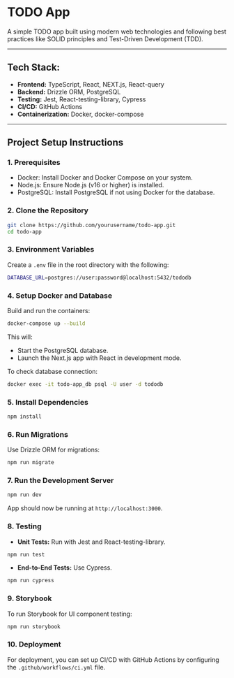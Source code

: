# TODO App

A simple TODO app built using modern web technologies and following best practices like SOLID principles and Test-Driven Development (TDD).

---

## Tech Stack:

- **Frontend:** TypeScript, React, NEXT.js, React-query
- **Backend:** Drizzle ORM, PostgreSQL
- **Testing:** Jest, React-testing-library, Cypress
- **CI/CD:** GitHub Actions
- **Containerization:** Docker, docker-compose

---

## Project Setup Instructions

### 1. Prerequisites

- Docker: Install Docker and Docker Compose on your system.
- Node.js: Ensure Node.js (v16 or higher) is installed.
- PostgreSQL: Install PostgreSQL if not using Docker for the database.

### 2. Clone the Repository

```bash
git clone https://github.com/yourusername/todo-app.git
cd todo-app
```

### 3. Environment Variables

Create a `.env` file in the root directory with the following:

```bash
DATABASE_URL=postgres://user:password@localhost:5432/tododb
```

### 4. Setup Docker and Database

Build and run the containers:

```bash
docker-compose up --build
```

This will:

- Start the PostgreSQL database.
- Launch the Next.js app with React in development mode.

To check database connection:

```bash
docker exec -it todo-app_db psql -U user -d tododb
```

### 5. Install Dependencies

```bash
npm install
```

### 6. Run Migrations

Use Drizzle ORM for migrations:

```bash
npm run migrate
```

### 7. Run the Development Server

```bash
npm run dev
```

App should now be running at `http://localhost:3000`.

### 8. Testing

- **Unit Tests:** Run with Jest and React-testing-library.

```bash
npm run test
```

- **End-to-End Tests:** Use Cypress.

```bash
npm run cypress
```

### 9. Storybook

To run Storybook for UI component testing:

```bash
npm run storybook
```

### 10. Deployment

For deployment, you can set up CI/CD with GitHub Actions by configuring the `.github/workflows/ci.yml` file.
